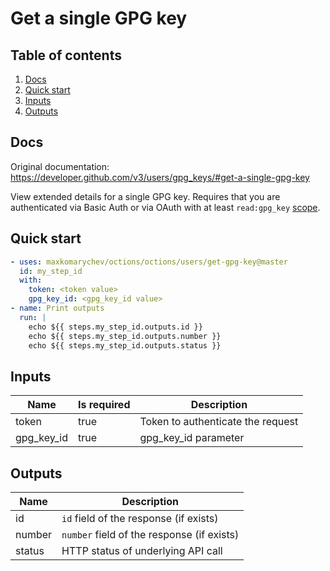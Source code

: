 # Get a single GPG key

## Table of contents

1. [Docs](#docs)
1. [Quick start](#quick-start)
1. [Inputs](#inputs)
1. [Outputs](#outputs)

<a name="quick-start" ></a>
## Docs

Original documentation: https://developer.github.com/v3/users/gpg_keys/#get-a-single-gpg-key

View extended details for a single GPG key. Requires that you are authenticated via Basic Auth or via OAuth with at least `read:gpg_key` [scope](https://developer.github.com/apps/building-oauth-apps/understanding-scopes-for-oauth-apps/).


<a name="quick start" ></a>
## Quick start

```yaml
- uses: maxkomarychev/octions/octions/users/get-gpg-key@master
  id: my_step_id
  with:
    token: <token value>
    gpg_key_id: <gpg_key_id value>
- name: Print outputs
  run: |
    echo ${{ steps.my_step_id.outputs.id }}
    echo ${{ steps.my_step_id.outputs.number }}
    echo ${{ steps.my_step_id.outputs.status }}
```


<a name="inputs" ></a>
## Inputs

| Name | Is required | Description |
|---|---|---|
|token|true|Token to authenticate the request
|gpg_key_id|true|gpg_key_id parameter

<a name="outputs" ></a>
## Outputs

| Name | Description |
|---|---|
|id|`id` field of the response (if exists)|
|number|`number` field of the response (if exists)|
|status|HTTP status of underlying API call|

